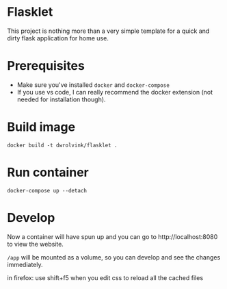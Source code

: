 # Flasklet
This project is nothing more than a very simple template for a quick and dirty flask application for home use.

# Prerequisites
- Make sure you've installed `docker` and `docker-compose`
- If you use vs code, I can really recommend the docker extension (not needed for installation though).

# Build image
```
docker build -t dwrolvink/flasklet .
```

# Run container
```
docker-compose up --detach
```

# Develop
Now a container will have spun up and you can go to http://localhost:8080 to view the website.

`/app` will be mounted as a volume, so you can develop and see the changes immediately.

in firefox: use shift+f5 when you edit css to reload all the cached files